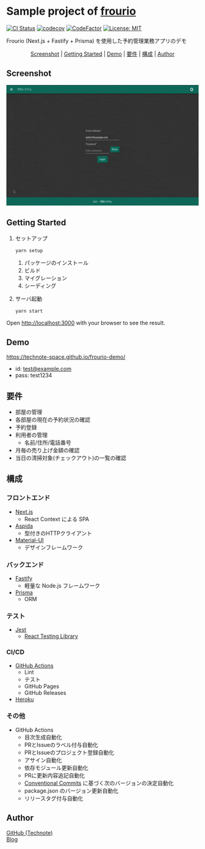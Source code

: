# Sample project of [frourio](https://github.com/frouriojs/frourio)

[![CI Status](https://github.com/technote-space/frourio-demo/workflows/CI/badge.svg)](https://github.com/technote-space/frourio-demo/actions)
[![codecov](https://codecov.io/gh/technote-space/frourio-demo/branch/main/graph/badge.svg)](https://codecov.io/gh/technote-space/frourio-demo)
[![CodeFactor](https://www.codefactor.io/repository/github/technote-space/frourio-demo/badge)](https://www.codefactor.io/repository/github/technote-space/frourio-demo)
[![License: MIT](https://img.shields.io/badge/License-MIT-blue.svg)](https://github.com/technote-space/frourio-demo/blob/main/LICENSE)

Frourio (Next.js + Fastify + Prisma) を使用した予約管理業務アプリのデモ

<!-- START doctoc generated TOC please keep comment here to allow auto update -->
<!-- DON'T EDIT THIS SECTION, INSTEAD RE-RUN doctoc TO UPDATE -->
<!-- param::isFolding::false:: -->
<!-- param::isNotitle::true:: -->
<!-- param::isCustomMode::true:: -->

<p align="center">
<a href="#screenshot">Screenshot</a>
<span>|</span>
<a href="#getting-started">Getting Started</a>
<span>|</span>
<a href="#demo">Demo</a>
<span>|</span>
<a href="#%E8%A6%81%E4%BB%B6">要件</a>
<span>|</span>
<a href="#%E6%A7%8B%E6%88%90">構成</a>
<span>|</span>
<a href="#author">Author</a>
</p>

<!-- END doctoc generated TOC please keep comment here to allow auto update -->

## Screenshot

![screenshot](https://raw.githubusercontent.com/technote-space/frourio-demo/images/screenshot.gif)

## Getting Started

1. セットアップ
   ```bash
   yarn setup
   ```

    1. パッケージのインストール
    1. ビルド
    1. マイグレーション
    1. シーディング
    

1. サーバ起動
   ```bash
   yarn start
   ```

Open [http://localhost:3000](http://localhost:3000) with your browser to see the result.

## Demo

https://technote-space.github.io/frourio-demo/

* id: test@example.com
* pass: test1234

## 要件

* 部屋の管理
* 各部屋の現在の予約状況の確認
* 予約登録
* 利用者の管理
    * 名前/住所/電話番号
* 月毎の売り上げ金額の確認
* 当日の清掃対象(チェックアウト)の一覧の確認

## 構成

### フロントエンド

* [Next.js](https://nextjs.org/)
    * React Context による SPA
* [Aspida](https://github.com/aspida/aspida)
    * 型付きのHTTPクライアント
* [Material-UI](https://material-ui.com/)
    * デザインフレームワーク

### バックエンド

* [Fastify](https://www.fastify.io/)
    * 軽量な Node.js フレームワーク
* [Prisma](https://www.prisma.io/)
    * ORM

### テスト

* [Jest](https://jestjs.io/ja/)
    * [React Testing Library](https://testing-library.com/docs/react-testing-library/intro/)

### CI/CD

* [GitHub Actions](https://github.co.jp/features/actions)
    * Lint
    * テスト
    * GitHub Pages
    * GitHub Releases
* [Heroku](https://jp.heroku.com/)

### その他

* GitHub Actions
    * 目次生成自動化
    * PRとIssueのラベル付与自動化
    * PRとIssueのプロジェクト登録自動化
    * アサイン自動化
    * 依存モジュール更新自動化
    * PRに更新内容追記自動化
    * [Conventional Commits](https://www.conventionalcommits.org/ja/v1.0.0-beta.4/) に基づく次のバージョンの決定自動化
    * package.json のバージョン更新自動化
    * リリースタグ付与自動化

## Author

[GitHub (Technote)](https://github.com/technote-space)  
[Blog](https://technote.space)
